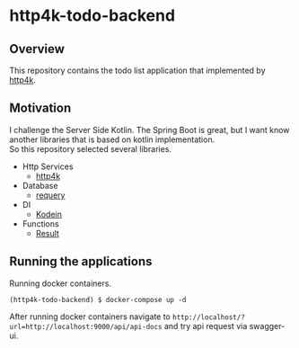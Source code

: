 # http4k-todo-backend

## Overview

This repository contains the todo list application that implemented by [http4k](https://github.com/http4k/http4k).

## Motivation

I challenge the Server Side Kotlin. The Spring Boot is great, but I want know another libraries that is based on kotlin implementation.  
So this repository selected several libraries.

* Http Services
  * [http4k](https://github.com/http4k/http4k)
* Database
  * [requery](https://github.com/requery/requery)
* DI
  * [Kodein](https://github.com/SalomonBrys/Kodein)
* Functions
  * [Result](https://github.com/kittinunf/Result)

## Running the applications

Running docker containers.
```
(http4k-todo-backend) $ docker-compose up -d
```

After running docker containers navigate to `http://localhost/?url=http://localhost:9000/api/api-docs` and try api request via swagger-ui.
